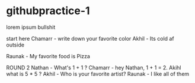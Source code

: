 # githubpractice-1
lorem ipsum bullshit

start here
Chamarr - write down your favorite color
Akhil - Its cold af outside

Raunak - My favorite food is Pizza

ROUND 2
Nathan - What's 1 + 1 ?
Chamarr - hey Nathan, 1 + 1 = 2. Akihl what is 5 * 5 ?
Akhil - Who is your favorite artist?
Raunak - I like all of them